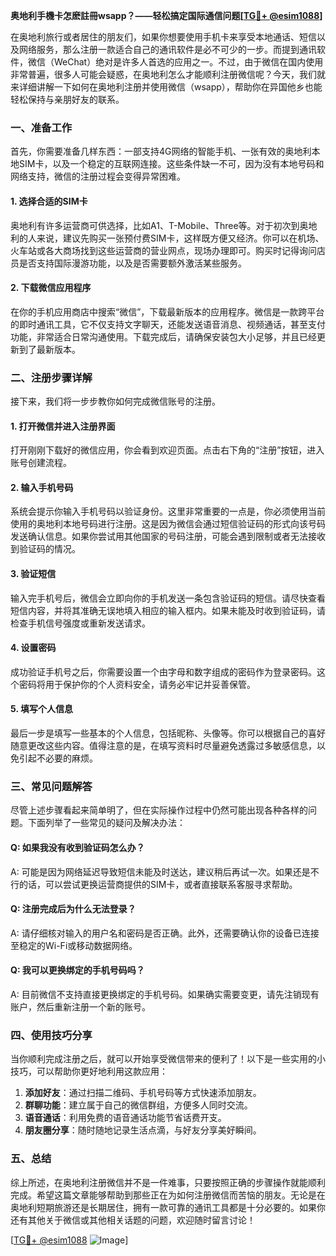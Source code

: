 **奥地利手機卡怎麽註冊wsapp？——轻松搞定国际通信问题[[TG💪+ @esim1088](https://t.me/s/esim1088)]**

在奥地利旅行或者居住的朋友们，如果你想要使用手机卡来享受本地通话、短信以及网络服务，那么注册一款适合自己的通讯软件是必不可少的一步。而提到通讯软件，微信（WeChat）绝对是许多人首选的应用之一。不过，由于微信在国内使用非常普遍，很多人可能会疑惑，在奥地利怎么才能顺利注册微信呢？今天，我们就来详细讲解一下如何在奥地利注册并使用微信（wsapp），帮助你在异国他乡也能轻松保持与亲朋好友的联系。

### 一、准备工作

首先，你需要准备几样东西：一部支持4G网络的智能手机、一张有效的奥地利本地SIM卡，以及一个稳定的互联网连接。这些条件缺一不可，因为没有本地号码和网络支持，微信的注册过程会变得异常困难。

#### 1. 选择合适的SIM卡

奥地利有许多运营商可供选择，比如A1、T-Mobile、Three等。对于初次到奥地利的人来说，建议先购买一张预付费SIM卡，这样既方便又经济。你可以在机场、火车站或各大商场找到这些运营商的营业网点，现场办理即可。购买时记得询问店员是否支持国际漫游功能，以及是否需要额外激活某些服务。

#### 2. 下载微信应用程序

在你的手机应用商店中搜索“微信”，下载最新版本的应用程序。微信是一款跨平台的即时通讯工具，它不仅支持文字聊天，还能发送语音消息、视频通话，甚至支付功能，非常适合日常沟通使用。下载完成后，请确保安装包大小足够，并且已经更新到了最新版本。

### 二、注册步骤详解

接下来，我们将一步步教你如何完成微信账号的注册。

#### 1. 打开微信并进入注册界面

打开刚刚下载好的微信应用，你会看到欢迎页面。点击右下角的“注册”按钮，进入账号创建流程。

#### 2. 输入手机号码

系统会提示你输入手机号码以验证身份。这里非常重要的一点是，你必须使用当前使用的奥地利本地号码进行注册。这是因为微信会通过短信验证码的形式向该号码发送确认信息。如果你尝试用其他国家的号码注册，可能会遇到限制或者无法接收到验证码的情况。

#### 3. 验证短信

输入完手机号后，微信会立即向你的手机发送一条包含验证码的短信。请尽快查看短信内容，并将其准确无误地填入相应的输入框内。如果未能及时收到验证码，请检查手机信号强度或重新发送请求。

#### 4. 设置密码

成功验证手机号之后，你需要设置一个由字母和数字组成的密码作为登录密码。这个密码将用于保护你的个人资料安全，请务必牢记并妥善保管。

#### 5. 填写个人信息

最后一步是填写一些基本的个人信息，包括昵称、头像等。你可以根据自己的喜好随意更改这些内容。值得注意的是，在填写资料时尽量避免透露过多敏感信息，以免引起不必要的麻烦。

### 三、常见问题解答

尽管上述步骤看起来简单明了，但在实际操作过程中仍然可能出现各种各样的问题。下面列举了一些常见的疑问及解决办法：

#### Q: 如果我没有收到验证码怎么办？
A: 可能是因为网络延迟导致短信未能及时送达，建议稍后再试一次。如果还是不行的话，可以尝试更换运营商提供的SIM卡，或者直接联系客服寻求帮助。

#### Q: 注册完成后为什么无法登录？
A: 请仔细核对输入的用户名和密码是否正确。此外，还需要确认你的设备已连接至稳定的Wi-Fi或移动数据网络。

#### Q: 我可以更换绑定的手机号码吗？
A: 目前微信不支持直接更换绑定的手机号码。如果确实需要变更，请先注销现有账户，然后重新注册一个新的账号。

### 四、使用技巧分享

当你顺利完成注册之后，就可以开始享受微信带来的便利了！以下是一些实用的小技巧，可以帮助你更好地利用这款应用：

1. **添加好友**：通过扫描二维码、手机号码等方式快速添加朋友。
2. **群聊功能**：建立属于自己的微信群组，方便多人同时交流。
3. **语音通话**：利用免费的语音通话功能节省话费开支。
4. **朋友圈分享**：随时随地记录生活点滴，与好友分享美好瞬间。

### 五、总结

综上所述，在奥地利注册微信并不是一件难事，只要按照正确的步骤操作就能顺利完成。希望这篇文章能够帮助到那些正在为如何注册微信而苦恼的朋友。无论是在奥地利短期旅游还是长期居住，拥有一款可靠的通讯工具都是十分必要的。如果你还有其他关于微信或其他相关话题的问题，欢迎随时留言讨论！

[[TG💪+ @esim1088](https://t.me/s/esim1088) ![Image](https://i.postimg.cc/4NQfJmqS/Snipaste-2025-05-13-00-14-12.png)]